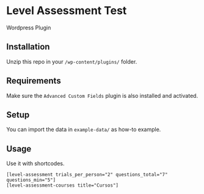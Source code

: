 # Level Assessment Test

Wordpress Plugin

## Installation

Unzip this repo in your `/wp-content/plugins/` folder.

## Requirements

Make sure the `Advanced Custom Fields` plugin is also installed and activated.

## Setup

You can import the data in `example-data/` as how-to example.

## Usage

Use it with shortcodes.

```
[level-assessment trials_per_person="2" questions_total="7" questions_min="5"]
[level-assessment-courses title="Cursos"]
```
